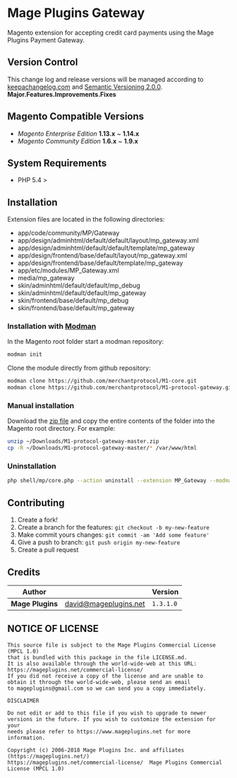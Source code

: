 # Mage Plugins Gateway

Magento extension for accepting credit card payments using the Mage Plugins Payment Gateway.

## Version Control

This change log and release versions will be managed according to [keepachangelog.com](http://keepachangelog.com/) and [Semantic Versioning 2.0.0](http://semver.org/).  **Major.Features.Improvements.Fixes**

## Magento Compatible Versions

* *Magento Enterprise Edition* **1.13.x** ~ **1.14.x**
* *Magento Community Edition* **1.6.x** ~ **1.9.x**

## System Requirements

* PHP 5.4 >

## Installation

Extension files are located in the following directories:

- app/code/community/MP/Gateway
- app/design/adminhtml/default/default/layout/mp_gateway.xml
- app/design/adminhtml/default/default/template/mp_gateway
- app/design/frontend/base/default/layout/mp_gateway.xml
- app/design/frontend/base/default/template/mp_gateway
- app/etc/modules/MP_Gateway.xml
- media/mp_gateway
- skin/adminhtml/default/default/mp_debug
- skin/adminhtml/default/default/mp_gateway
- skin/frontend/base/default/mp_debug
- skin/frontend/base/default/mp_gateway

### Installation with [Modman](https://github.com/colinmollenhour/modman)

In the Magento root folder start a modman repository:

```bash
modman init
```

Clone the module directly from github repository:

```bash
modman clone https://github.com/merchantprotocol/M1-core.git
modman clone https://github.com/merchantprotocol/M1-protocol-gateway.git
```

### Manual installation

Download the <a href="https://github.com/merchantprotocol/M1-protocol-gateway/archive/master.zip">zip file</a> and copy the entire contents of the folder into the Magento root directory. For example:

```bash
unzip ~/Downloads/M1-protocol-gateway-master.zip
cp -R ~/Downloads/M1-protocol-gateway-master/* /var/www/html
```

### Uninstallation

```bash
php shell/mp/core.php --action uninstall --extension MP_Gateway --modman M1-protocol-gateway
```

## Contributing

1. Create a fork!
2. Create a branch for the features: `git checkout -b my-new-feature`
3. Make commit yours changes: `git commit -am 'Add some feature'`
4. Give a push to branch: `git push origin my-new-feature`
5. Create a pull request

## Credits

Author||Version
--- | --- | ---
**Mage Plugins** | david@mageplugins.net | `1.3.1.0`

## NOTICE OF LICENSE

	This source file is subject to the Mage Plugins Commercial License (MPCL 1.0)
	that is bundled with this package in the file LICENSE.md.
	It is also available through the world-wide-web at this URL:
	https://mageplugins.net/commercial-license/
	If you did not receive a copy of the license and are unable to
	obtain it through the world-wide-web, please send an email
	to mageplugins@gmail.com so we can send you a copy immediately.
        
	DISCLAIMER
        
	Do not edit or add to this file if you wish to upgrade to newer
	versions in the future. If you wish to customize the extension for your
	needs please refer to https://www.mageplugins.net for more information.
	
	Copyright (c) 2006-2018 Mage Plugins Inc. and affiliates (https://mageplugins.net/)
	https://mageplugins.net/commercial-license/  Mage Plugins Commercial License (MPCL 1.0)
	
